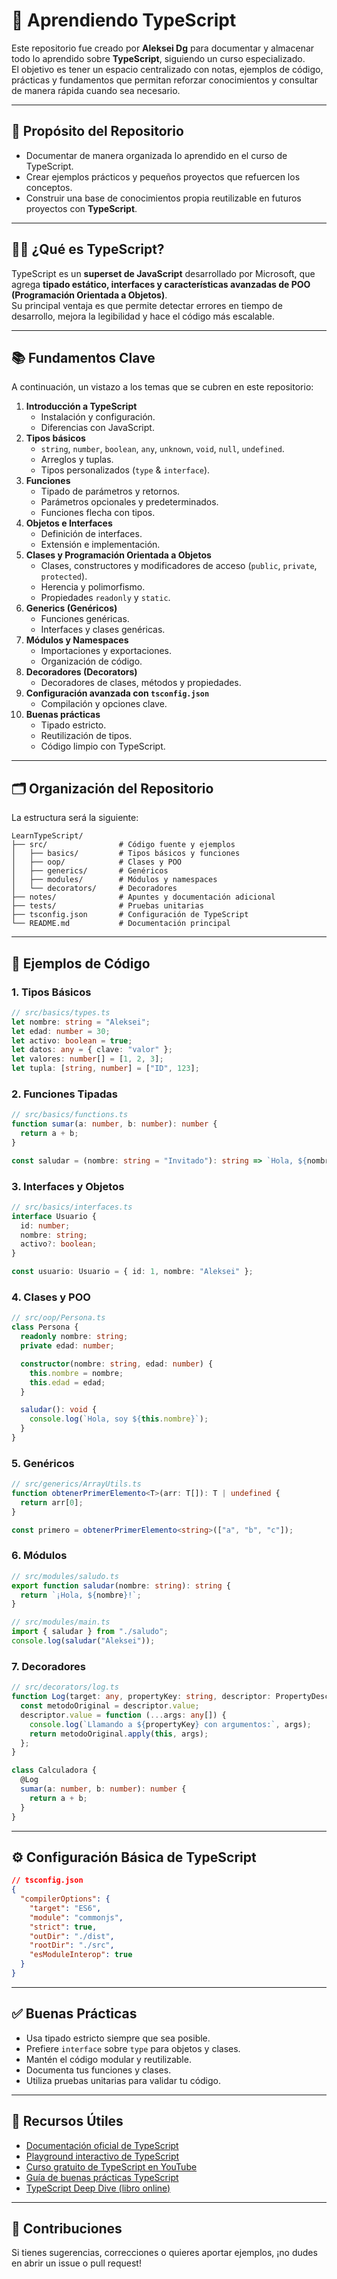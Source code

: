 # 📘 Aprendiendo TypeScript

Este repositorio fue creado por **Aleksei Dg** para documentar y almacenar todo lo aprendido sobre **TypeScript**, siguiendo un curso especializado.  
El objetivo es tener un espacio centralizado con notas, ejemplos de código, prácticas y fundamentos que permitan reforzar conocimientos y consultar de manera rápida cuando sea necesario.

---

## 🎯 Propósito del Repositorio

- Documentar de manera organizada lo aprendido en el curso de TypeScript.
- Crear ejemplos prácticos y pequeños proyectos que refuercen los conceptos.
- Construir una base de conocimientos propia reutilizable en futuros proyectos con **TypeScript**.

---

## 👨‍💻 ¿Qué es TypeScript?

TypeScript es un **superset de JavaScript** desarrollado por Microsoft, que agrega **tipado estático, interfaces y características avanzadas de POO (Programación Orientada a Objetos)**.  
Su principal ventaja es que permite detectar errores en tiempo de desarrollo, mejora la legibilidad y hace el código más escalable.

---

## 📚 Fundamentos Clave

A continuación, un vistazo a los temas que se cubren en este repositorio:

1. **Introducción a TypeScript**
   - Instalación y configuración.
   - Diferencias con JavaScript.
2. **Tipos básicos**
   - `string`, `number`, `boolean`, `any`, `unknown`, `void`, `null`, `undefined`.
   - Arreglos y tuplas.
   - Tipos personalizados (`type` & `interface`).
3. **Funciones**
   - Tipado de parámetros y retornos.
   - Parámetros opcionales y predeterminados.
   - Funciones flecha con tipos.
4. **Objetos e Interfaces**
   - Definición de interfaces.
   - Extensión e implementación.
5. **Clases y Programación Orientada a Objetos**
   - Clases, constructores y modificadores de acceso (`public`, `private`, `protected`).
   - Herencia y polimorfismo.
   - Propiedades `readonly` y `static`.
6. **Generics (Genéricos)**
   - Funciones genéricas.
   - Interfaces y clases genéricas.
7. **Módulos y Namespaces**
   - Importaciones y exportaciones.
   - Organización de código.
8. **Decoradores (Decorators)**
   - Decoradores de clases, métodos y propiedades.
9. **Configuración avanzada con `tsconfig.json`**
   - Compilación y opciones clave.
10. **Buenas prácticas**
    - Tipado estricto.
    - Reutilización de tipos.
    - Código limpio con TypeScript.

---

## 🗂️ Organización del Repositorio

La estructura será la siguiente:

```plaintext
LearnTypeScript/
├── src/                # Código fuente y ejemplos
│   ├── basics/         # Tipos básicos y funciones
│   ├── oop/            # Clases y POO
│   ├── generics/       # Genéricos
│   ├── modules/        # Módulos y namespaces
│   └── decorators/     # Decoradores
├── notes/              # Apuntes y documentación adicional
├── tests/              # Pruebas unitarias
├── tsconfig.json       # Configuración de TypeScript
└── README.md           # Documentación principal
```

---

## 📝 Ejemplos de Código

### 1. Tipos Básicos

```typescript
// src/basics/types.ts
let nombre: string = "Aleksei";
let edad: number = 30;
let activo: boolean = true;
let datos: any = { clave: "valor" };
let valores: number[] = [1, 2, 3];
let tupla: [string, number] = ["ID", 123];
```

### 2. Funciones Tipadas

```typescript
// src/basics/functions.ts
function sumar(a: number, b: number): number {
  return a + b;
}

const saludar = (nombre: string = "Invitado"): string => `Hola, ${nombre}`;
```

### 3. Interfaces y Objetos

```typescript
// src/basics/interfaces.ts
interface Usuario {
  id: number;
  nombre: string;
  activo?: boolean;
}

const usuario: Usuario = { id: 1, nombre: "Aleksei" };
```

### 4. Clases y POO

```typescript
// src/oop/Persona.ts
class Persona {
  readonly nombre: string;
  private edad: number;

  constructor(nombre: string, edad: number) {
    this.nombre = nombre;
    this.edad = edad;
  }

  saludar(): void {
    console.log(`Hola, soy ${this.nombre}`);
  }
}
```

### 5. Genéricos

```typescript
// src/generics/ArrayUtils.ts
function obtenerPrimerElemento<T>(arr: T[]): T | undefined {
  return arr[0];
}

const primero = obtenerPrimerElemento<string>(["a", "b", "c"]);
```

### 6. Módulos

```typescript
// src/modules/saludo.ts
export function saludar(nombre: string): string {
  return `¡Hola, ${nombre}!`;
}

// src/modules/main.ts
import { saludar } from "./saludo";
console.log(saludar("Aleksei"));
```

### 7. Decoradores

```typescript
// src/decorators/log.ts
function Log(target: any, propertyKey: string, descriptor: PropertyDescriptor) {
  const metodoOriginal = descriptor.value;
  descriptor.value = function (...args: any[]) {
    console.log(`Llamando a ${propertyKey} con argumentos:`, args);
    return metodoOriginal.apply(this, args);
  };
}

class Calculadora {
  @Log
  sumar(a: number, b: number): number {
    return a + b;
  }
}
```

---

## ⚙️ Configuración Básica de TypeScript

```json
// tsconfig.json
{
  "compilerOptions": {
    "target": "ES6",
    "module": "commonjs",
    "strict": true,
    "outDir": "./dist",
    "rootDir": "./src",
    "esModuleInterop": true
  }
}
```

---

## ✅ Buenas Prácticas

- Usa tipado estricto siempre que sea posible.
- Prefiere `interface` sobre `type` para objetos y clases.
- Mantén el código modular y reutilizable.
- Documenta tus funciones y clases.
- Utiliza pruebas unitarias para validar tu código.

---

## 🔗 Recursos Útiles

- [Documentación oficial de TypeScript](https://www.typescriptlang.org/docs/)
- [Playground interactivo de TypeScript](https://www.typescriptlang.org/play)
- [Curso gratuito de TypeScript en YouTube](https://www.youtube.com/results?search_query=typescript+curso)
- [Guía de buenas prácticas TypeScript](https://www.typescriptlang.org/docs/handbook/declaration-files/do-s-and-don-ts.html)
- [TypeScript Deep Dive (libro online)](https://basarat.gitbook.io/typescript/)

---

## 📢 Contribuciones

Si tienes sugerencias, correcciones o quieres aportar ejemplos, ¡no dudes en abrir un issue o pull request!

